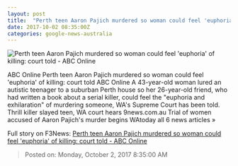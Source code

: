 ```yaml
---
layout: post
title:  "Perth teen Aaron Pajich murdered so woman could feel 'euphoria' of killing: court told - ABC Online"
date: 2017-10-02 08:35:00Z
categories: google-news-australia
---
```


![Perth teen Aaron Pajich murdered so woman could feel 'euphoria' of killing: court told - ABC Online](http://www.abc.net.au/news/image/7533718-1x1-700x700.jpg)

ABC Online Perth teen Aaron Pajich murdered so woman could feel 'euphoria' of killing: court told ABC Online A 43-year-old woman lured an autistic teenager to a suburban Perth house so her 26-year-old friend, who had written a book about a serial killer, could feel the "euphoria and exhilaration" of murdering someone, WA's Supreme Court has been told. Thrill killer slayed teen, WA court hears 9news.com.au Trial of women accused of Aaron Pajich's murder begins WAtoday all 6 news articles »


Full story on F3News: [Perth teen Aaron Pajich murdered so woman could feel 'euphoria' of killing: court told - ABC Online](http://www.f3nws.com/n/urWXrF)

> Posted on: Monday, October 2, 2017 8:35:00 AM
